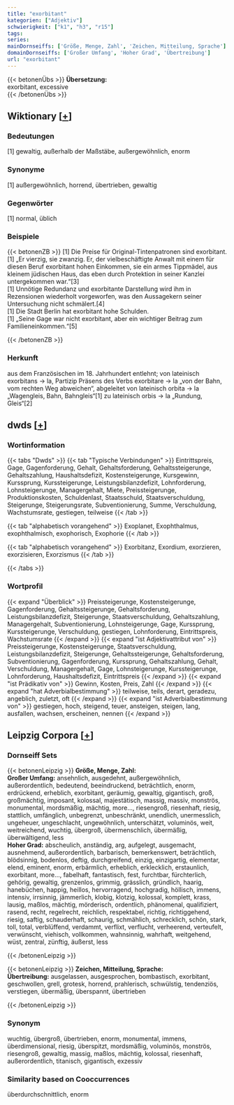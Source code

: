 ```yaml
---
title: "exorbitant"
kategorien: ["Adjektiv"]
schwierigkeit: ["k1", "h3", "r15"]
tags:
series:
mainDornseiffs: ['Größe, Menge, Zahl', 'Zeichen, Mitteilung, Sprache']
domainDornseiffs: ['Großer Umfang', 'Hoher Grad', 'Übertreibung']
url: "exorbitant"
---
```


{{< betonenÜbs >}}
**Übersetzung:**  
exorbitant, excessive  
{{< /betonenÜbs >}}

## Wiktionary [[+](https://de.wiktionary.org/wiki/exorbitant)]

### Bedeutungen
[1] gewaltig, außerhalb der Maßstäbe, außergewöhnlich, enorm  

### Synonyme
[1] außergewöhnlich, horrend, übertrieben, gewaltig  

### Gegenwörter
[1] normal, üblich  

### Beispiele
{{< betonenZB >}}
[1] Die Preise für Original-Tintenpatronen sind exorbitant.  
[1] „Er vierzig, sie zwanzig. Er, der vielbeschäftigte Anwalt mit einem für diesen Beruf exorbitant hohen Einkommen, sie ein armes Tippmädel, aus kleinem jüdischen Haus, das eben durch Protektion in seiner Kanzlei untergekommen war.“[3]  
[1] Unnötige Redundanz und exorbitante Darstellung wird ihm in Rezensionen wiederholt vorgeworfen, was den Aussagekern seiner Untersuchung nicht schmälert.[4]  
[1] Die Stadt Berlin hat exorbitant hohe Schulden.  
[1] „Seine Gage war nicht exorbitant, aber ein wichtiger Beitrag zum Familieneinkommen.“[5]  

{{< /betonenZB >}}
### Herkunft
aus dem Französischen im 18. Jahrhundert entlehnt; von lateinisch exorbitans → la, Partizip Präsens des Verbs exorbitare → la „von der Bahn, vom rechten Weg abweichen“, abgeleitet von lateinisch orbita → la „Wagengleis, Bahn, Bahngleis“[1] zu lateinisch orbis → la „Rundung, Gleis“[2]  



## dwds [[+](https://www.dwds.de/wb/exorbitant)]

### Wortinformation
{{< tabs "Dwds" >}}
{{< tab "Typische Verbindungen" >}}
Eintrittspreis, Gage, Gagenforderung, Gehalt, Gehaltsforderung, Gehaltssteigerunge, Gehaltszahlung, Haushaltsdefizit, Kostensteigerunge, Kursgewinn, Kurssprung, Kurssteigerunge, Leistungsbilanzdefizit, Lohnforderung, Lohnsteigerunge, Managergehalt, Miete, Preissteigerunge, Produktionskosten, Schuldenlast, Staatsschuld, Staatsverschuldung, Steigerunge, Steigerungsrate, Subventionierung, Summe, Verschuldung, Wachstumsrate, gestiegen, teilweise
{{< /tab >}}

{{< tab "alphabetisch vorangehend" >}}
Exoplanet, Exophthalmus, exophthalmisch, exophorisch, Exophorie
{{< /tab >}}

{{< tab "alphabetisch vorangehend" >}}
Exorbitanz, Exordium, exorzieren, exorzisieren, Exorzismus
{{< /tab >}}

{{< /tabs >}}

### Wortprofil
{{< expand "Überblick" >}} Preissteigerunge, Kostensteigerunge, Gagenforderung, Gehaltssteigerunge, Gehaltsforderung, Leistungsbilanzdefizit, Steigerunge, Staatsverschuldung, Gehaltszahlung, Managergehalt, Subventionierung, Lohnsteigerunge, Gage, Kurssprung, Kurssteigerunge, Verschuldung, gestiegen, Lohnforderung, Eintrittspreis, Wachstumsrate {{< /expand >}}
{{< expand "ist Adjektivattribut von" >}} Preissteigerunge, Kostensteigerunge, Staatsverschuldung, Leistungsbilanzdefizit, Steigerunge, Gehaltssteigerunge, Gehaltsforderung, Subventionierung, Gagenforderung, Kurssprung, Gehaltszahlung, Gehalt, Verschuldung, Managergehalt, Gage, Lohnsteigerunge, Kurssteigerunge, Lohnforderung, Haushaltsdefizit, Eintrittspreis {{< /expand >}}
{{< expand "ist Prädikativ von" >}} Gewinn, Kosten, Preis, Zahl {{< /expand >}}
{{< expand "hat Adverbialbestimmung" >}} teilweise, teils, derart, geradezu, angeblich, zuletzt, oft {{< /expand >}}
{{< expand "ist Adverbialbestimmung von" >}} gestiegen, hoch, steigend, teuer, ansteigen, steigen, lang, ausfallen, wachsen, erscheinen, nennen {{< /expand >}}

## Leipzig Corpora [[+](https://corpora.uni-leipzig.de/en/res?word=exorbitant&corpusId=deu_newscrawl-public_2018)]

### Dornseiff Sets
{{< betonenLeipzig >}}
**Größe, Menge, Zahl:**  
**Großer Umfang:** ansehnlich, ausgedehnt, außergewöhnlich, außerordentlich, bedeutend, beeindruckend, beträchtlich, enorm, erdrückend, erheblich, exorbitant, geräumig, gewaltig, gigantisch, groß, großmächtig, imposant, kolossal, majestätisch, massig, massiv, monströs, monumental, mordsmäßig, mächtig, more..., riesengroß, riesenhaft, riesig, stattlich, umfänglich, unbegrenzt, unbeschränkt, unendlich, unermesslich, ungeheuer, ungeschlacht, ungewöhnlich, unterschätzt, voluminös, weit, weitreichend, wuchtig, übergroß, übermenschlich, übermäßig, überwältigend, less  
**Hoher Grad:** abscheulich, anständig, arg, aufgelegt, ausgemacht, ausnehmend, außerordentlich, barbarisch, bemerkenswert, beträchtlich, blödsinnig, bodenlos, deftig, durchgreifend, einzig, einzigartig, elementar, elend, eminent, enorm, erbärmlich, erheblich, erklecklich, erstaunlich, exorbitant, more..., fabelhaft, fantastisch, fest, furchtbar, fürchterlich, gehörig, gewaltig, grenzenlos, grimmig, grässlich, gründlich, haarig, hanebüchen, happig, heillos, hervorragend, hochgradig, höllisch, immens, intensiv, irrsinnig, jämmerlich, klobig, klotzig, kolossal, komplett, krass, lausig, maßlos, mächtig, mörderisch, ordentlich, phänomenal, qualifiziert, rasend, recht, regelrecht, reichlich, respektabel, richtig, richtiggehend, riesig, saftig, schauderhaft, schaurig, schmählich, schrecklich, schön, stark, toll, total, verblüffend, verdammt, verflixt, verflucht, verheerend, verteufelt, verwünscht, viehisch, vollkommen, wahnsinnig, wahrhaft, weitgehend, wüst, zentral, zünftig, äußerst, less  

{{< /betonenLeipzig >}}


{{< betonenLeipzig >}}
**Zeichen, Mitteilung, Sprache:**  
**Übertreibung:** ausgelassen, ausgesprochen, bombastisch, exorbitant, geschwollen, grell, grotesk, horrend, prahlerisch, schwülstig, tendenziös, verstiegen, übermäßig, überspannt, übertrieben  

{{< /betonenLeipzig >}}

### Synonym
wuchtig, übergroß, übertrieben, enorm, monumental, immens, überdimensional, riesig, überspitzt, mordsmäßig, voluminös, monströs, riesengroß, gewaltig, massig, maßlos, mächtig, kolossal, riesenhaft, außerordentlich, titanisch, gigantisch, exzessiv


### Similarity based on Cooccurrences
überdurchschnittlich, enorm

